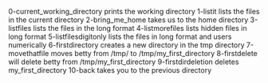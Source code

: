 0-current_working_directory prints the working directory
1-listit lists the files in the current directory
2-bring_me_home takes us to the home directory
3-listfiles lists the files in the long format
4-listmorefiles lists hidden files in long format
5-listfilesdigitonly lists the files in long format and users numerically
6-firstdirectory creates a new directory in the tmp directory
7-movethatfile moves betty from /tmp/ to /tmp/my_first_directory
8-firstdelete will delete betty from /tmp/my_first_directory
9-firstdirdeletion deletes my_first_directory
10-back takes you to the previous directory

